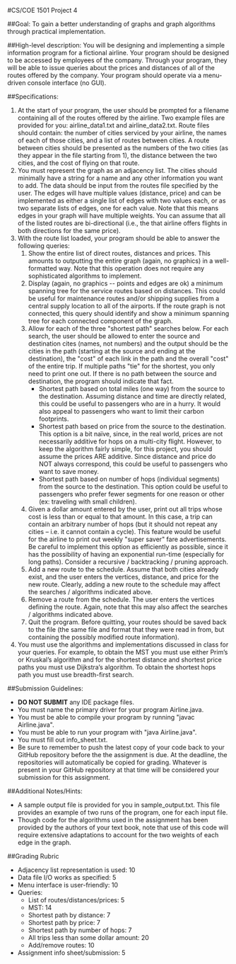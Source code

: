 #CS/COE 1501 Project 4

##Goal:
To gain a better understanding of graphs and graph algorithms through practical implementation.

##High-level description:
You will be designing and implementing a simple information program for a fictional airline.
Your program should be designed to be accessed by employees of the company.
Through your program, they will be able to issue queries about the prices and distances of all of the routes offered by the company.
Your program should operate via a menu-driven console interface (no GUI).

##Specifications:
1. At the start of your program, the user should be prompted for a filename containing all of the routes offered by the airline. Two example files are provided for you:  airline_data1.txt and airline_data2.txt.  Route files should contain:  the number of cities serviced by your airline, the names of each of those cities, and a list of routes between cities.  A route between cities should be presented as the numbers of the two cities (as they appear in the file starting from 1), the distance between the two cities, and the cost of flying on that route.
1. You must represent the graph as an adjacency list. The cities should minimally have a string for a name and any other information you want to add. The data should be input from the routes file specified by the user. The edges will have multiple values (distance, price) and can be implemented as either a single list of edges with two values each, or as two separate lists of edges, one for each value. Note that this means edges in your graph will have multiple weights. You can assume that all of the listed routes are bi-directional (i.e., the that airline offers flights in both directions for the same price).
1. With the route list loaded, your program should be able to answer the following queries:
	1. Show the entire list of direct routes, distances and prices. This amounts to outputting the entire graph (again, no graphics) in a well-formatted way. Note that this operation does not require any sophisticated algorithms to implement.
	1. Display (again, no graphics -- points and edges are ok) a minimum spanning tree for the service routes based on distances. This could be useful for maintenance routes and/or shipping supplies from a central supply location to all of the airports. If the route graph is not connected, this query should identify and show a minimum spanning tree for each connected component of the graph.
	1. Allow for each of the three "shortest path" searches below. For each search, the user should be allowed to enter the source and destination cites (names, not numbers) and the output should be the cities in the path (starting at the source and ending at the destination), the "cost" of each link in the path and the overall "cost" of the entire trip. If multiple paths "tie" for the shortest, you only need to print one out. If there is no path between the source and destination, the program should indicate that fact.
		* Shortest path based on total miles (one way) from the source to the destination. Assuming distance and time are directly related, this could be useful to passengers who are in a hurry. It would also appeal to passengers who want to limit their carbon footprints.
		* Shortest path based on price from the source to the destination. This option is a bit naïve, since, in the real world, prices are not necessarily additive for hops on a multi-city flight. However, to keep the algorithm fairly simple, for this project, you should assume the prices ARE additive. Since distance and price do NOT always correspond, this could be useful to passengers who want to save money.
		* Shortest path based on number of hops (individual segments) from the source to the destination. This option could be useful to passengers who prefer fewer segments for one reason or other (ex: traveling with small children).
	1. Given a dollar amount entered by the user, print out all trips whose cost is less than or equal to that amount. In this case, a trip can contain an arbitrary number of hops (but it should not repeat any cities – i.e. it cannot contain a cycle). This feature would be useful for the airline to print out weekly "super saver" fare advertisements. Be careful to implement this option as efficiently as possible, since it has the possibility of having an exponential run-time (especially for long paths). Consider a recursive / backtracking / pruning approach.
	1. Add a new route to the schedule. Assume that both cities already exist, and the user enters the vertices, distance, and price for the new route. Clearly, adding a new route to the schedule may affect the searches / algorithms indicated above.
	1. Remove a route from the schedule.  The user enters the vertices defining the route. Again, note that this may also affect the searches / algorithms indicated above.
	1. Quit the program. Before quitting, your routes should be saved back to the file (the same file and format that they were read in from, but containing the possibly modified route information).
1. You must use the algorithms and implementations discussed in class for your queries. For example, to obtain the MST you must use either Prim’s or Kruskal’s algorithm and for the shortest distance and shortest price paths you must use Dijkstra’s algorithm. To obtain the shortest hops path you must use breadth-first search.

##Submission Guidelines:
* **DO NOT SUBMIT** any IDE package files.
* You must name the primary driver for your program Airline.java.
* You must be able to compile your program by running "javac Airline.java".
* You must be able to run your program with "java Airline.java".
* You must fill out info_sheet.txt.
* Be sure to remember to push the latest copy of your code back to your GitHub repository before the the assignment is due.  At the deadline, the repositories will automatically be copied for grading.  Whatever is present in your GitHub repository at that time will be considered your submission for this assignment.

##Additional Notes/Hints:
* A sample output file is provided for you in sample_output.txt.  This file provides an example of two runs of the program, one for each input file.
* Though code for the algorithms used in the assignment has been provided by the authors of your text book, note that use of this code will require extensive adaptations to account for the two weights of each edge in the graph.

##Grading Rubric
*  Adjacency list representation is used:  10
*  Data file I/O works as specified:  5
*  Menu interface is user-friendly:  10
*  Queries:
	* List of routes/distances/prices:  5
	* MST:  14
	* Shortest path by distance:  7
	* Shortest path by price:  7
	* Shortest path by number of hops:  7
	* All trips less than some dollar amount:  20
	* Add/remove routes:  10
*  Assignment info sheet/submission:  5
